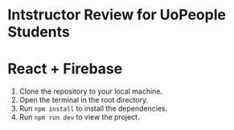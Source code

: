 # Intstructor Review for UoPeople Students
# React + Firebase

1. Clone the repository to your local machine.
2. Open the terminal in the root directory.
3. Run `npm install` to install the dependencies.
4. Run `npm run dev` to view the project.